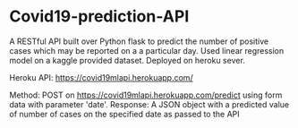 # Covid19-prediction-API
A RESTful API built over Python flask to predict the number of positive cases which may be reported on a a particular day. Used linear regression model on a kaggle provided dataset. Deployed on heroku sever.


Heroku API: https://covid19mlapi.herokuapp.com/

Method: POST on https://covid19mlapi.herokuapp.com/predict
using form data with parameter 'date'.
Response: A JSON object with a predicted value of number of cases on the specified date as passed to the API
